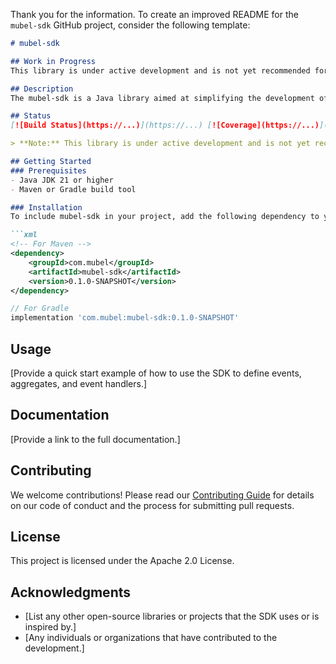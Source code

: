 Thank you for the information. To create an improved README for the `mubel-sdk` GitHub project, consider the following template:

```markdown
# mubel-sdk

## Work in Progress
This library is under active development and is not yet recommended for use.

## Description
The mubel-sdk is a Java library aimed at simplifying the development of event-sourcing applications using the Mubel framework. Event sourcing is a powerful architectural pattern used to capture all changes to an application state as a sequence of events. This SDK provides developers with tools to efficiently implement this pattern within their Java applications.

## Status
[![Build Status](https://...)](https://...) [![Coverage](https://...)](https://...)

> **Note:** This library is under active development and is not yet recommended for production use.

## Getting Started
### Prerequisites
- Java JDK 21 or higher
- Maven or Gradle build tool

### Installation
To include mubel-sdk in your project, add the following dependency to your build tool:

```xml
<!-- For Maven -->
<dependency>
    <groupId>com.mubel</groupId>
    <artifactId>mubel-sdk</artifactId>
    <version>0.1.0-SNAPSHOT</version>
</dependency>
```

```groovy
// For Gradle
implementation 'com.mubel:mubel-sdk:0.1.0-SNAPSHOT'
```

## Usage
[Provide a quick start example of how to use the SDK to define events, aggregates, and event handlers.]

## Documentation
[Provide a link to the full documentation.]

## Contributing
We welcome contributions! Please read our [Contributing Guide](CONTRIBUTING.md) for details on our code of conduct and the process for submitting pull requests.

## License
This project is licensed under the Apache 2.0 License.

## Acknowledgments
- [List any other open-source libraries or projects that the SDK uses or is inspired by.]
- [Any individuals or organizations that have contributed to the development.]

